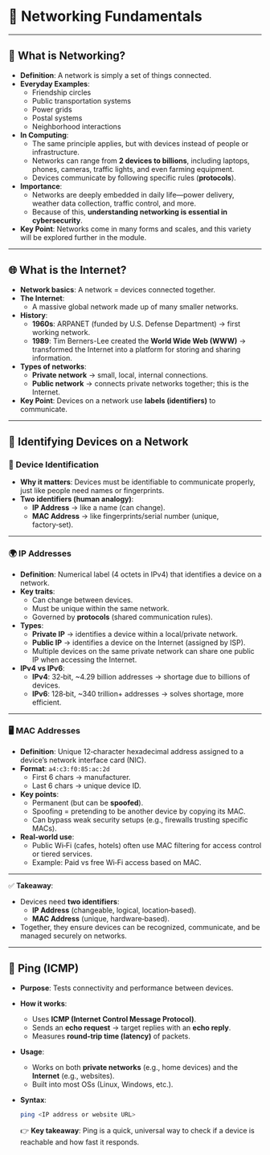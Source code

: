# 🧠 Networking Fundamentals

---

## 🔌 What is Networking?

- **Definition**: A network is simply a set of things connected.
- **Everyday Examples**:
  - Friendship circles
  - Public transportation systems
  - Power grids
  - Postal systems
  - Neighborhood interactions
- **In Computing**:
  - The same principle applies, but with devices instead of people or infrastructure.
  - Networks can range from **2 devices to billions**, including laptops, phones, cameras, traffic lights, and even farming equipment.
  - Devices communicate by following specific rules (**protocols**).
- **Importance**:
  - Networks are deeply embedded in daily life—power delivery, weather data collection, traffic control, and more.
  - Because of this, **understanding networking is essential in cybersecurity**.
- **Key Point**: Networks come in many forms and scales, and this variety will be explored further in the module.

---

## 🌐 What is the Internet?

- **Network basics**: A network = devices connected together.
- **The Internet**:
  - A massive global network made up of many smaller networks.
- **History**:
  - **1960s**: ARPANET (funded by U.S. Defense Department) → first working network.
  - **1989**: Tim Berners-Lee created the **World Wide Web (WWW)** → transformed the Internet into a platform for storing and sharing information.
- **Types of networks**:
  - **Private network** → small, local, internal connections.
  - **Public network** → connects private networks together; this is the Internet.
- **Key Point**: Devices on a network use **labels (identifiers)** to communicate.

---

## 🔑 Identifying Devices on a Network

### 🧭 Device Identification

- **Why it matters**: Devices must be identifiable to communicate properly, just like people need names or fingerprints.
- **Two identifiers (human analogy)**:
  - **IP Address** → like a name (can change).
  - **MAC Address** → like fingerprints/serial number (unique, factory‑set).

---

### 🌍 IP Addresses

- **Definition**: Numerical label (4 octets in IPv4) that identifies a device on a network.
- **Key traits**:
  - Can change between devices.
  - Must be unique within the same network.
  - Governed by **protocols** (shared communication rules).
- **Types**:
  - **Private IP** → identifies a device within a local/private network.
  - **Public IP** → identifies a device on the Internet (assigned by ISP).
  - Multiple devices on the same private network can share one public IP when accessing the Internet.
- **IPv4 vs IPv6**:
  - **IPv4**: 32‑bit, ~4.29 billion addresses → shortage due to billions of devices.
  - **IPv6**: 128‑bit, ~340 trillion+ addresses → solves shortage, more efficient.

---

### 🖥️ MAC Addresses

- **Definition**: Unique 12‑character hexadecimal address assigned to a device’s network interface card (NIC).
- **Format**: `a4:c3:f0:85:ac:2d`
  - First 6 chars → manufacturer.
  - Last 6 chars → unique device ID.
- **Key points**:
  - Permanent (but can be **spoofed**).
  - Spoofing = pretending to be another device by copying its MAC.
  - Can bypass weak security setups (e.g., firewalls trusting specific MACs).
- **Real‑world use**:
  - Public Wi‑Fi (cafes, hotels) often use MAC filtering for access control or tiered services.
  - Example: Paid vs free Wi‑Fi access based on MAC.

---

✅ **Takeaway**:

- Devices need **two identifiers**:
  - **IP Address** (changeable, logical, location‑based).
  - **MAC Address** (unique, hardware‑based).
- Together, they ensure devices can be recognized, communicate, and be managed securely on networks.

---

## 📡 Ping (ICMP)

- **Purpose**: Tests connectivity and performance between devices.
- **How it works**:
  - Uses **ICMP (Internet Control Message Protocol)**.
  - Sends an **echo request** → target replies with an **echo reply**.
  - Measures **round‑trip time (latency)** of packets.
- **Usage**:
  - Works on both **private networks** (e.g., home devices) and the **Internet** (e.g., websites).
  - Built into most OSs (Linux, Windows, etc.).
- **Syntax**:

  ```bash
  ping <IP address or website URL>
  ```
  👉 **Key takeaway**: Ping is a quick, universal way to check if a device is reachable and how fast it responds.
